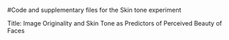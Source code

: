 #Code and supplementary files for the Skin tone experiment

Title: Image Originality and Skin Tone as Predictors of Perceived Beauty of Faces
